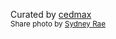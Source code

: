 Curated by [cedmax](https://cedmax.com/)  
<small>Share photo by <a href="https://unsplash.com/@srz?utm_source=unsplash&utm_medium=referral&utm_content=creditCopyText">Sydney Rae</a></small>
